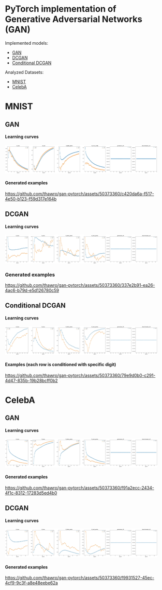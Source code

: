 # PyTorch implementation of Generative Adversarial Networks (GAN) 
Implemented models:
* [GAN](https://arxiv.org/abs/1406.2661)
* [DCGAN](https://arxiv.org/abs/1511.06434)
* [Conditional DCGAN](https://arxiv.org/abs/1411.1784)

Analyzed Datasets:
* [MNIST](http://yann.lecun.com/exdb/mnist/)
* [CelebA](http://mmlab.ie.cuhk.edu.hk/projects/CelebA.html)

# MNIST

## GAN

#### Learning curves
![gan_metrics](./plots/MNIST/gan/metrics.jpg)

#### Generated examples
https://github.com/thawro/gan-pytorch/assets/50373360/c420da6a-f517-4e50-b123-f59d317e164b


## DCGAN

#### Learning curves
![dcgan_metrics](./plots/MNIST/dcgan/metrics.jpg)

### Generated examples
https://github.com/thawro/gan-pytorch/assets/50373360/337e2b91-ea26-4ac6-b79d-e5d126780c59


## Conditional DCGAN

#### Learning curves
![conditional_dcgan_metrics](./plots/MNIST/conditional_dcgan/metrics.jpg)

#### Examples (each row is conditioned with specific digit)
https://github.com/thawro/gan-pytorch/assets/50373360/79e9d0b0-c291-4d47-835b-19b28bcff0b2


# CelebA

## GAN

#### Learning curves
![gan_metrics](./plots/CelebA/gan/metrics.jpg)

#### Generated examples
https://github.com/thawro/gan-pytorch/assets/50373360/f91a2ecc-2434-4f1c-8312-17283d5ed4b0



## DCGAN

#### Learning curves
![gan_metrics](./plots/CelebA/dcgan/metrics.jpg)

#### Generated examples
https://github.com/thawro/gan-pytorch/assets/50373360/f9931527-45ec-4cf9-9c3f-a8e48eebe62a

